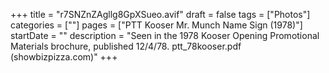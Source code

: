 +++
title = "r7SNZnZAgllg8GpXSueo.avif"
draft = false
tags = ["Photos"]
categories = [""]
pages = ["PTT Kooser Mr. Munch Name Sign (1978)"]
startDate = ""
description = "Seen in the 1978 Kooser Opening Promotional Materials brochure, published 12/4/78. ptt_78kooser.pdf (showbizpizza.com)"
+++
